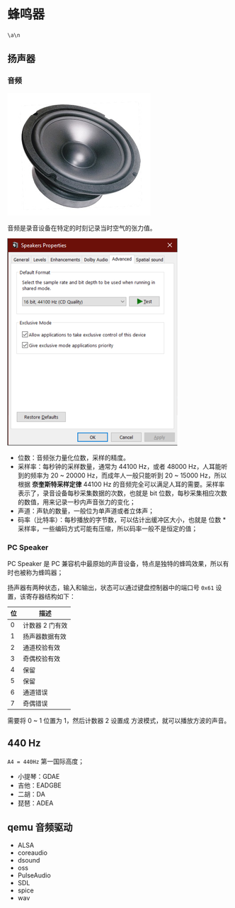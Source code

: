 # 蜂鸣器

`\a\n`

## 扬声器

### 音频

![](./pics/speaker_01.jpg)

音频是录音设备在特定的时刻记录当时空气的张力值。

![](./pics/speaker_02.jpg)

- 位数：音频张力量化位数，采样的精度。
- 采样率：每秒钟的采样数量，通常为 44100 Hz，或者 48000 Hz，人耳能听到的频率为 20 ~ 20000 Hz，而成年人一般只能听到 20 ~ 15000 Hz，所以根据 **奈奎斯特采样定律** 44100 Hz 的音频完全可以满足人耳的需要。采样率表示了，录音设备每秒采集数据的次数，也就是 bit 位数，每秒采集相应次数的数值，用来记录一秒内声音张力的变化；
- 声道：声轨的数量，一般位为单声道或者立体声；
- 码率（比特率）：每秒播放的字节数，可以估计出缓冲区大小，也就是 位数 * 采样率，一些编码方式可能有压缩，所以码率一般不是恒定的值；

### PC Speaker

PC Speaker 是 PC 兼容机中最原始的声音设备，特点是独特的蜂鸣效果，所以有时也被称为蜂鸣器；

扬声器有两种状态，输入和输出，状态可以通过键盘控制器中的端口号 `0x61` 设置，该寄存器结构如下：

| 位  | 描述            |
| --- | --------------- |
| 0   | 计数器 2 门有效 |
| 1   | 扬声器数据有效  |
| 2   | 通道校验有效    |
| 3   | 奇偶校验有效    |
| 4   | 保留            |
| 5   | 保留            |
| 6   | 通道错误        |
| 7   | 奇偶错误        |

需要将 0 ~ 1 位置为 1，然后计数器 2 设置成 方波模式，就可以播放方波的声音。


## 440 Hz

`A4 = 440Hz` 第一国际高度；

- 小提琴：GDAE
- 吉他：EADGBE
- 二胡：DA
- 琵琶：ADEA

## qemu 音频驱动

- ALSA
- coreaudio
- dsound
- oss
- PulseAudio
- SDL
- spice
- wav
